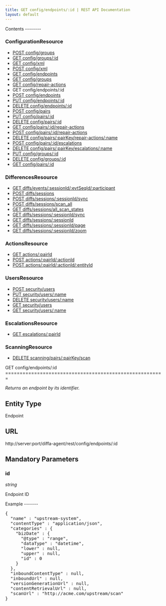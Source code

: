```yaml
---
title: GET config/endpoints/:id | REST API Documentation
layout: default
---
```


<div id="menu" markdown="1">
Contents
--------

### ConfigurationResource

* [POST config/groups](/doc/rest/config/post/groups)
* [GET config/groups/:id](/doc/rest/config/get/groups/p_id)
* [GET config/xml](/doc/rest/config/get/xml)
* [POST config/xml](/doc/rest/config/post/xml)
* [GET config/endpoints](/doc/rest/config/get/endpoints)
* [GET config/groups](/doc/rest/config/get/groups)
* [GET config/repair-actions](/doc/rest/config/get/repair-actions)
* GET config/endpoints/:id
* [POST config/endpoints](/doc/rest/config/post/endpoints)
* [PUT config/endpoints/:id](/doc/rest/config/put/endpoints/p_id)
* [DELETE config/endpoints/:id](/doc/rest/config/delete/endpoints/p_id)
* [POST config/pairs](/doc/rest/config/post/pairs)
* [PUT config/pairs/:id](/doc/rest/config/put/pairs/p_id)
* [DELETE config/pairs/:id](/doc/rest/config/delete/pairs/p_id)
* [GET config/pairs/:id/repair-actions](/doc/rest/config/get/pairs/p_id/repair-actions)
* [POST config/pairs/:id/repair-actions](/doc/rest/config/post/pairs/p_id/repair-actions)
* [DELETE config/pairs/:pairKey/repair-actions/:name](/doc/rest/config/delete/pairs/p_pairKey/repair-actions/p_name)
* [POST config/pairs/:id/escalations](/doc/rest/config/post/pairs/p_id/escalations)
* [DELETE config/pairs/:pairKey/escalations/:name](/doc/rest/config/delete/pairs/p_pairKey/escalations/p_name)
* [PUT config/groups/:id](/doc/rest/config/put/groups/p_id)
* [DELETE config/groups/:id](/doc/rest/config/delete/groups/p_id)
* [GET config/pairs/:id](/doc/rest/config/get/pairs/p_id)

### DifferencesResource

* [GET diffs/events/:sessionId/:evtSeqId/:participant](/doc/rest/diffs/get/events/p_sessionId/p_evtSeqId/p_participant)
* [POST diffs/sessions](/doc/rest/diffs/post/sessions)
* [POST diffs/sessions/:sessionId/sync](/doc/rest/diffs/post/sessions/p_sessionId/sync)
* [POST diffs/sessions/scan_all](/doc/rest/diffs/post/sessions/scan_all)
* [GET diffs/sessions/all_scan_states](/doc/rest/diffs/get/sessions/all_scan_states)
* [GET diffs/sessions/:sessionId/sync](/doc/rest/diffs/get/sessions/p_sessionId/sync)
* [GET diffs/sessions/:sessionId](/doc/rest/diffs/get/sessions/p_sessionId)
* [GET diffs/sessions/:sessionId/page](/doc/rest/diffs/get/sessions/p_sessionId/page)
* [GET diffs/sessions/:sessionId/zoom](/doc/rest/diffs/get/sessions/p_sessionId/zoom)

### ActionsResource

* [GET actions/:pairId](/doc/rest/actions/get/p_pairId)
* [POST actions/:pairId/:actionId](/doc/rest/actions/post/p_pairId/p_actionId)
* [POST actions/:pairId/:actionId/:entityId](/doc/rest/actions/post/p_pairId/p_actionId/p_entityId)

### UsersResource

* [POST security/users](/doc/rest/security/post/users)
* [PUT security/users/:name](/doc/rest/security/put/users/p_name)
* [DELETE security/users/:name](/doc/rest/security/delete/users/p_name)
* [GET security/users](/doc/rest/security/get/users)
* [GET security/users/:name](/doc/rest/security/get/users/p_name)

### EscalationsResource

* [GET escalations/:pairId](/doc/rest/escalations/get/p_pairId)

### ScanningResource

* [DELETE scanning/pairs/:pairKey/scan](/doc/rest/scanning/delete/pairs/p_pairKey/scan)


</div>

<div id="resources" markdown="1">
GET config/endpoints/:id
=======================================================

<em>Returns an endpoint by its identifier.</em>

Entity Type
-----------
Endpoint

URL
---
http://server:port/diffa-agent/rest/config/endpoints/:id

 
Mandatory Parameters
--------------------

### id

*string*

Endpoint ID

Example
-------</div>
<div id="example">
<pre class="brush: js">{
  "name" : "upstream-system",
  "contentType" : "application/json",
  "categories" : {
    "bizDate" : {
      "@type" : "range",
      "dataType" : "datetime",
      "lower" : null,
      "upper" : null,
      "id" : 0
    }
  },
  "inboundContentType" : null,
  "inboundUrl" : null,
  "versionGenerationUrl" : null,
  "contentRetrievalUrl" : null,
  "scanUrl" : "http://acme.com/upstream/scan"
}</pre>
</div>